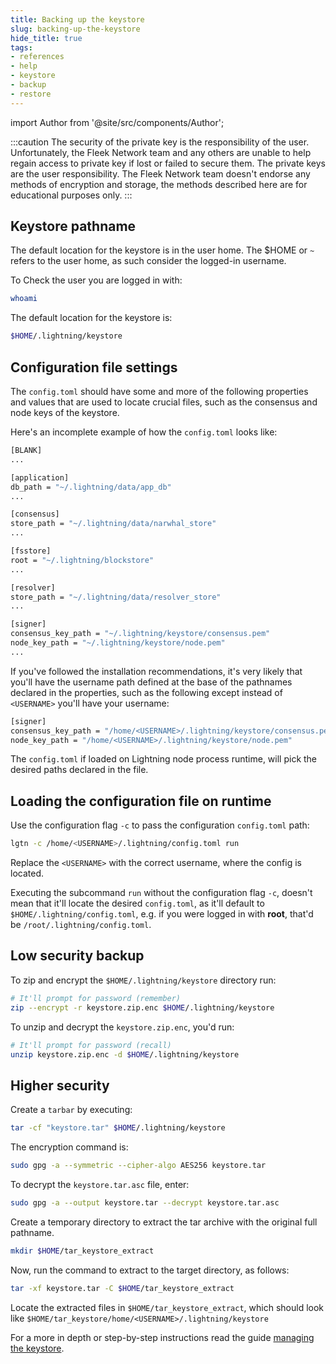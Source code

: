 ```yaml
---
title: Backing up the keystore
slug: backing-up-the-keystore
hide_title: true
tags:
- references
- help
- keystore
- backup
- restore
---
```


import Author from '@site/src/components/Author';

:::caution
The security of the private key is the responsibility of the user. Unfortunately, the Fleek Network team and any others are unable to help regain access to private key if lost or failed to secure them. The private keys are the user responsibility. The Fleek Network team doesn't endorse any methods of encryption and storage, the methods described here are for educational purposes only.
:::

## Keystore pathname

The default location for the keystore is in the user home. The $HOME or `~` refers to the user home, as such consider the logged-in username.

To Check the user you are logged in with:

```sh
whoami
```

The default location for the keystore is:

```sh
$HOME/.lightning/keystore
```

## Configuration file settings

The `config.toml` should have some and more of the following properties and values that are used to locate crucial files, such as the consensus and node keys of the keystore.

Here's an incomplete example of how the `config.toml` looks like:

```sh
[BLANK]
...

[application]
db_path = "~/.lightning/data/app_db"
...

[consensus]
store_path = "~/.lightning/data/narwhal_store"
...

[fsstore]
root = "~/.lightning/blockstore"
...

[resolver]
store_path = "~/.lightning/data/resolver_store"
...

[signer]
consensus_key_path = "~/.lightning/keystore/consensus.pem"
node_key_path = "~/.lightning/keystore/node.pem"
...
```

If you've followed the installation recommendations, it's very likely that you'll have the username path defined at the base of the pathnames declared in the properties, such as the following except instead of `<USERNAME>` you'll have your username:

```sh
[signer]
consensus_key_path = "/home/<USERNAME>/.lightning/keystore/consensus.pem"
node_key_path = "/home/<USERNAME>/.lightning/keystore/node.pem"
```

The `config.toml` if loaded on Lightning node process runtime, will pick the desired paths declared in the file.

## Loading the configuration file on runtime

Use the configuration flag `-c` to pass the configuration `config.toml` path:

```sh
lgtn -c /home/<USERNAME>/.lightning/config.toml run
```

Replace the `<USERNAME>` with the correct username, where the config is located.

Executing the subcommand `run` without the configuration flag `-c`, doesn't mean that it'll locate the desired `config.toml`, as it'll default to `$HOME/.lightning/config.toml`, e.g. if you were logged in with **root**, that'd be `/root/.lightning/config.toml`.

## Low security backup

To zip and encrypt the `$HOME/.lightning/keystore` directory run:

```sh
# It'll prompt for password (remember)
zip --encrypt -r keystore.zip.enc $HOME/.lightning/keystore
```

To unzip and decrypt the `keystore.zip.enc`, you'd run:

```sh
# It'll prompt for password (recall)
unzip keystore.zip.enc -d $HOME/.lightning/keystore
```

## Higher security

Create a `tarbar` by executing:

```sh
tar -cf "keystore.tar" $HOME/.lightning/keystore
```

The encryption command is:

```sh
sudo gpg -a --symmetric --cipher-algo AES256 keystore.tar
```

To decrypt the `keystore.tar.asc` file, enter:

```sh
sudo gpg -a --output keystore.tar --decrypt keystore.tar.asc
```

Create a temporary directory to extract the tar archive with the original full pathname.

```sh
mkdir $HOME/tar_keystore_extract
```

Now, run the command to extract to the target directory, as follows:

```sh
tar -xf keystore.tar -C $HOME/tar_keystore_extract
```

Locate the extracted files in `$HOME/tar_keystore_extract`, which should look like `$HOME/tar_keystore/home/<USERNAME>/.lightning/keystore`

For a more in depth or step-by-step instructions read the guide [managing the keystore](/guides/Node%20Operators/managing-the-keystore).

<Author
    name="Helder Oliveira"
    image="https://github.com/heldrida.png"
    title="Software Developer + DX"
    url="https://github.com/heldrida"
/>

